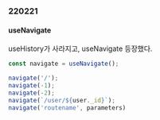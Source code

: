 ### 220221

#### useNavigate

useHistory가 사라지고, useNavigate 등장했다.

```javascript
const navigate = useNavigate();

navigate('/');
navigate(-1);
navigate(-2);
navigate(`/user/${user._id}`);
navigate('routename', parameters)
```
